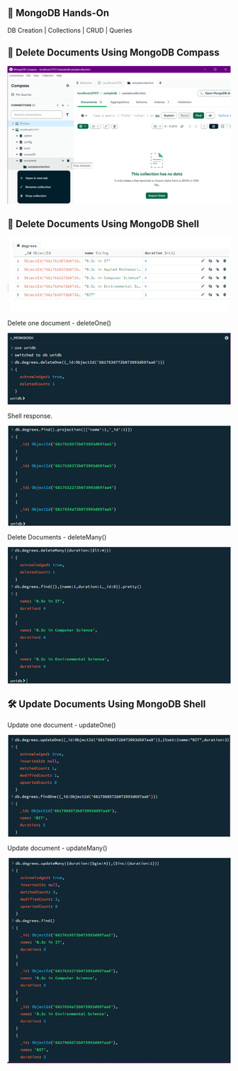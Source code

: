 ## 🍃 MongoDB Hands-On

 DB Creation | Collections |  CRUD |  Queries

## 🧹 Delete Documents Using MongoDB Compass

!['1.deleteBycompass.png'](./Images/1.deleteBycompass.png)

## 🧹 Delete Documents Using MongoDB Shell

!['3.data.png'](./Images/3.data.png)

Delete one document - deleteOne()

!['4.deleteOne.png'](./Images/4.deleteOne.png)

Shell response.

!['5.png'](./Images/5.png)

Delete Documents - deleteMany()

!['6.deleteMany.png'](./Images/6.deleteMany.png)

## 🛠️ Update Documents Using MongoDB Shell

Update one document - updateOne()

!['7.updateOne.png'](./Images/7.updateOne.png)

Update document - updateMany()

!['8.updateMany.png'](./Images/8.updateMany.png)


